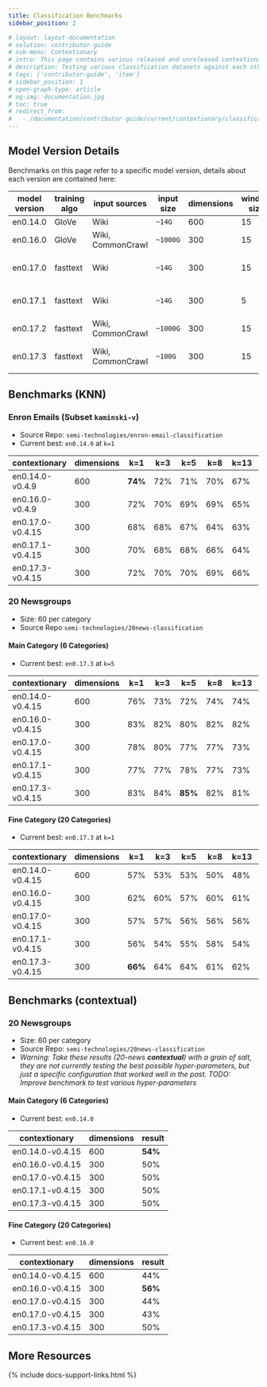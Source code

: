 ```yaml
---
title: Classification Benchmarks
sidebar_position: 2

# layout: layout-documentation
# solution: contributor-guide
# sub-menu: Contextionary
# intro: This page contains various released and unreleased contextionary versions run through classification benchmarks. This is meant to give an initial impression of where the strengths and weaknesses of various versions lie.
# description: Testing various classification datasets against each other
# tags: ['contributor-guide', 'item']
# sidebar_position: 1
# open-graph-type: article
# og-img: documentation.jpg
# toc: true
# redirect_from:
#   - /documentation/contributor-guide/current/contextionary/classification-benchmarks.html
---
```


## Model Version Details

Benchmarks on this page refer to a specific model version, details about
each version are contained here:

| model version | training algo | input sources |  input size | dimensions | window size | release status |
|--|--|--|--|--|--|--|
| en0.14.0 | GloVe | Wiki | `~14G` | 600 | 15 | **released** |
| en0.16.0 | GloVe | Wiki, CommonCrawl | `~1000G` | 300 | 15 | **released** |
| en0.17.0 | fasttext | Wiki | `~14G` | 300 | 15 | *not released (yet)* |
| en0.17.1 | fasttext | Wiki | `~14G` | 300 | 5 | *not released (yet)* |
| en0.17.2 | fasttext | Wiki, CommonCrawl | `~1000G` | 300 | 15 | training aborted! |
| en0.17.3 | fasttext | Wiki, CommonCrawl | `~100G` | 300 | 15 | *not released (yet)* |

## Benchmarks (KNN)

### Enron Emails (Subset `kaminski-v`)

* Source Repo: `semi-technologies/enron-email-classification`
* Current best: `en0.14.0` at `k=1`

| contextionary | dimensions | k=1 | k=3 | k=5 | k=8 | k=13 | k=21 |
|---------------|------------|-----|-----|-----|-----|------|------|
| en0.14.0-v0.4.9 | 600 | **74%** | 72% | 71% | 70% | 67% | 63% |
| en0.16.0-v0.4.9 | 300 | 72% | 70% | 69% | 69% | 65% | 64% |
| en0.17.0-v0.4.15 | 300 | 68% | 68% | 67% | 64% | 63% | 60%  |
| en0.17.1-v0.4.15 | 300 | 70% | 68% | 68% | 66% | 64% | 62%  |
| en0.17.3-v0.4.15 | 300 | 72% | 70% | 70% | 69% | 66% | 64%  |

### 20 Newsgroups

* Size: 60 per category
* Source Repo `semi-technologies/20news-classification`

#### Main Category (6 Categories)

* Current best: `en0.17.3` at `k=5`

| contextionary | dimensions | k=1 | k=3 | k=5 | k=8 | k=13 | k=21 |
|---------------|------------|-----|-----|-----|-----|------|------|
| en0.14.0-v0.4.15 | 600 | 76% | 73% | 72% | 74% | 74% | 70% |
| en0.16.0-v0.4.15 | 300 | 83%| 82% | 80% | 82% | 82% | 82% |
| en0.17.0-v0.4.15 | 300 | 78% | 80% | 77% | 77% | 73% | 72% |
| en0.17.1-v0.4.15 | 300 | 77% | 77% | 78% | 77% | 73% | 73% |
| en0.17.3-v0.4.15 | 300 | 83% | 84%| **85%** | 82% | 81% | 80% |

#### Fine Category (20 Categories)

* Current best: `en0.17.3` at `k=1`

| contextionary | dimensions | k=1 | k=3 | k=5 | k=8 | k=13 | k=21 |
|---------------|------------|-----|-----|-----|-----|------|------|
| en0.14.0-v0.4.15 | 600 | 57% | 53% | 53% | 50% | 48% | 46% |
| en0.16.0-v0.4.15 | 300 | 62%| 60% | 57% | 60% | 61% | 59% |
| en0.17.0-v0.4.15 | 300 | 57% | 57% | 56% | 56% | 56% | 51% |
| en0.17.1-v0.4.15 | 300 | 56% | 54% | 55% | 58% | 54% | 53% |
| en0.17.3-v0.4.15 | 300 | **66%** | 64% | 64% | 61% | 62% | 61% |

## Benchmarks (contextual)

### 20 Newsgroups

* Size: 60 per category
* Source Repo: `semi-technologies/20news-classification`
* *Warning: Take these results (20-news **contextual**) with a grain of salt,
  they are not currently testing the best possible hyper-parameters, but just a
  specific configuration that worked well in the past. TODO: Improve benchmark
  to test various hyper-parameters*

#### Main Category (6 Categories)

* Current best: `en0.14.0`

| contextionary | dimensions | result |
|---------------|------------|-----|
| en0.14.0-v0.4.15 | 600 | **54%** |
| en0.16.0-v0.4.15 | 300 | 50% |
| en0.17.0-v0.4.15 | 300 | 50% |
| en0.17.1-v0.4.15 | 300 | 50% |
| en0.17.3-v0.4.15 | 300 | 50% |

#### Fine Category (20 Categories)

* Current best: `en0.16.0`

| contextionary | dimensions | result |
|---------------|------------|-----|
| en0.14.0-v0.4.15 | 600 | 44% |
| en0.16.0-v0.4.15 | 300 | **56%** |
| en0.17.0-v0.4.15 | 300 | 44% |
| en0.17.0-v0.4.15 | 300 | 43% |
| en0.17.3-v0.4.15 | 300 | 50% |


## More Resources

<!-- TODO: fix this -->
{% include docs-support-links.html %}
